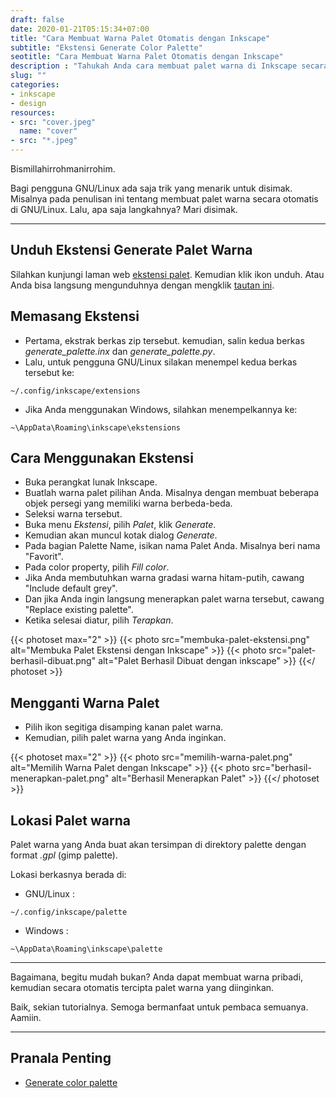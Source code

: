 ```yaml
---
draft: false
date: 2020-01-21T05:15:34+07:00
title: "Cara Membuat Warna Palet Otomatis dengan Inkscape"
subtitle: "Ekstensi Generate Color Palette"
seotitle: "Cara Membuat Warna Palet Otomatis dengan Inkscape"
description : "Tahukah Anda cara membuat palet warna di Inkscape secara otomatis?"
slug: ""
categories:
- inkscape
- design
resources:
- src: "cover.jpeg"
  name: "cover"
- src: "*.jpeg"
---
```


Bismillahirrohmanirrohim.

Bagi pengguna GNU/Linux ada saja trik yang menarik untuk disimak. Misalnya pada penulisan ini tentang membuat palet warna secara otomatis di GNU/Linux. Lalu, apa saja langkahnya? Mari disimak.

***

## Unduh Ekstensi Generate Palet Warna

Silahkan kunjungi laman web [ekstensi palet](https://inkscape.org/~olibia/%E2%98%85generate-palette-extension). Kemudian klik ikon unduh. Atau Anda bisa langsung mengunduhnya dengan mengklik [tautan ini](https://inkscape.org/gallery/item/11353/inkscape-generate-palette_M9QCGWg.zip).

## Memasang Ekstensi

* Pertama, ekstrak berkas zip tersebut. kemudian, salin kedua berkas *generate_palette.inx* dan *generate_palette.py*.
* Lalu, untuk pengguna GNU/Linux silakan menempel kedua berkas tersebut ke:
```
~/.config/inkscape/extensions
```
* Jika Anda menggunakan Windows, silahkan menempelkannya ke:
```
~\AppData\Roaming\inkscape\ekstensions
```

## Cara Menggunakan Ekstensi

* Buka perangkat lunak Inkscape.
* Buatlah warna palet pilihan Anda. Misalnya dengan membuat beberapa objek persegi yang memiliki warna berbeda-beda.
* Seleksi warna tersebut.
* Buka menu *Ekstensi*, pilih *Palet*, klik *Generate*.
* Kemudian akan muncul kotak dialog *Generate*.
* Pada bagian Palette Name, isikan nama Palet Anda. Misalnya beri nama "Favorit".
* Pada color property, pilih *Fill color*.
* Jika Anda membutuhkan warna gradasi warna hitam-putih, cawang "Include default grey".
* Dan jika Anda ingin langsung menerapkan palet warna tersebut, cawang "Replace existing palette".
* Ketika selesai diatur, pilih *Terapkan*.

{{< photoset max="2" >}}
  {{< photo src="membuka-palet-ekstensi.png" alt="Membuka Palet Ekstensi dengan Inkscape" >}}
  {{< photo src="palet-berhasil-dibuat.png" alt="Palet Berhasil Dibuat dengan inkscape" >}}
{{</ photoset >}}

## Mengganti Warna Palet

* Pilih ikon segitiga disamping kanan palet warna.
* Kemudian, pilih palet warna yang Anda inginkan.

{{< photoset max="2" >}}
  {{< photo src="memilih-warna-palet.png" alt="Memilih Warna Palet dengan Inkscape" >}}
  {{< photo src="berhasil-menerapkan-palet.png" alt="Berhasil Menerapkan Palet" >}}
{{</ photoset >}}

## Lokasi Palet warna

Palet warna yang Anda buat akan tersimpan di direktory palette dengan format *.gpl* (gimp palette).

Lokasi berkasnya berada di:

* GNU/Linux :
```
~/.config/inkscape/palette
```
* Windows :
```
~\AppData\Roaming\inkscape\palette
```

***

Bagaimana, begitu mudah bukan? Anda dapat membuat warna pribadi, kemudian secara otomatis tercipta palet warna yang diinginkan.

Baik, sekian tutorialnya. Semoga bermanfaat untuk pembaca semuanya. Aamiin.

***

## Pranala Penting

* [Generate color palette](https://github.com/olibia/inkscape-generate-palette)
